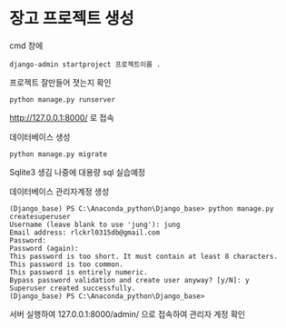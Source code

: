 # 장고 프로젝트 생성

cmd 창에

```
django-admin startproject 프로젝트이름 .
```



프로젝트 잘만들어 졋는지 확인

```
python manage.py runserver
```

http://127.0.0.1:8000/ 로 접속



데이터베이스 생성

```
python manage.py migrate
```

Sqlite3 생김 나중에 대용량 sql 실습예정



데이터베이스 관리자계정 생성

```
(Django_base) PS C:\Anaconda_python\Django_base> python manage.py createsuperuser
Username (leave blank to use 'jung'): jung
Email address: rlckrl0315db@gmail.com
Password:
Password (again):
This password is too short. It must contain at least 8 characters.
This password is too common.
This password is entirely numeric.
Bypass password validation and create user anyway? [y/N]: y
Superuser created successfully.
(Django_base) PS C:\Anaconda_python\Django_base>
```



서버 실행하여 127.0.0.1:8000/admin/ 으로 접속하여 관리자 계정 확인

